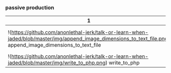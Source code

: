 ### passive production

| 1 | 2 | 3 |
| --- | --- | --- |
| !(https://github.com/anonlethal-jerk/talk-or-learn-when-jaded/blob/master/img/append_image_dimensions_to_text_file.png) append_image_dimensions_to_text_file | !(https://github.com/anonlethal-jerk/talk-or-learn-when-jaded/blob/master/img/even_odd_images-action.png) even_odd_images-action | !(https://github.com/anonlethal-jerk/talk-or-learn-when-jaded/blob/master/img/swatches_random_fill.png) swatches_random_fill |
| !(https://github.com/anonlethal-jerk/talk-or-learn-when-jaded/blob/master/img/write_to_php.png) write_to_php |   |   |

